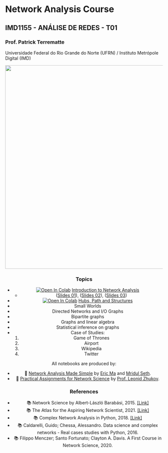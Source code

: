 # Network Analysis Course 
## IMD1155 - ANÁLISE DE REDES - T01 
### Prof. Patrick Terrematte 
Universidade Federal do Rio Grande do Norte (UFRN) / Instituto Metrópole Digital (IMD)

<center><img width="650" src="https://drive.google.com/uc?export=view&id=1zaJgdwhGABOD9vsG9r_vHshAAD2UZipQ"></center>
<center>

### Topics

 - [![Open In Colab](https://colab.research.google.com/assets/colab-badge.svg)](http://colab.research.google.com/github/terrematte/network_analysis/blob/main/notebooks/01_introduction_to_network_analysis.ipynb) [Introduction to Network Analysis](https://github.com/terrematte/network_analysis/blob/main/notebooks/01_introduction_to_network_analysis.ipynb) 
	- ([Slides 01](https://github.com/terrematte/network_analysis/blob/main/slides/slide-01_intro_network_analysis.pdf)), ([Slides 02](https://github.com/terrematte/network_analysis/blob/main/slides/slide-02_intro_graph_theory.pdf)), ([Slides 03](https://github.com/terrematte/network_analysis/blob/main/slides/slide-03_intro_graph_properties.pdf))
 - [![Open In Colab](https://colab.research.google.com/assets/colab-badge.svg)](http://colab.research.google.com/github/terrematte/network_analysis/blob/main/notebooks/02_hubs_path_and_structures.ipynb) [Hubs, Path and Structures](https://github.com/terrematte/network_analysis/blob/main/notebooks/02_hubs_path_and_structures.ipynb)
 - Small Worlds 
 - Directed Networks and I/O Graphs
 - Bipartite graphs
 - Graphs and linear algebra
 - Statistical inference on graphs 
 - Case of Studies:
	1. Game of Thrones
	2. Airport
	3. Wikipedia
	4. Twitter

All notebooks are produced by:

- :notebook_with_decorative_cover: [Network Analysis Made Simple](https://ericmjl.github.io/Network-Analysis-Made-Simple/) by [Eric Ma](https://github.com/ericmjl) and [Mridul Seth](https://github.com/MridulS).
- :notebook_with_decorative_cover: [Practical Assignments for Network Science](https://github.com/netspractice/network-science) by [Prof. Leonid Zhukov](http://leonidzhukov.net/hse/2023/networkscience/).


### References
- :books: Network Science by Albert-László Barabási, 2015. [[Link]](http://networksciencebook.com/)
- :books: The Atlas for the Aspiring Network Scientist, 2021.  [[Link]](https://www.networkatlas.eu/index.htm)
- :books: Complex Network Analysis in Python, 2018.  [[Link]](https://pragprog.com/titles/dzcnapy/complex-network-analysis-in-python/)
- :books: Caldarelli, Guido; Chessa, Alessandro. Data science and complex networks - Real cases studies with Python, 2016.
- :books: Filippo Menczer; Santo Fortunato; Clayton A. Davis. A First Course in Network Science, 2020.
